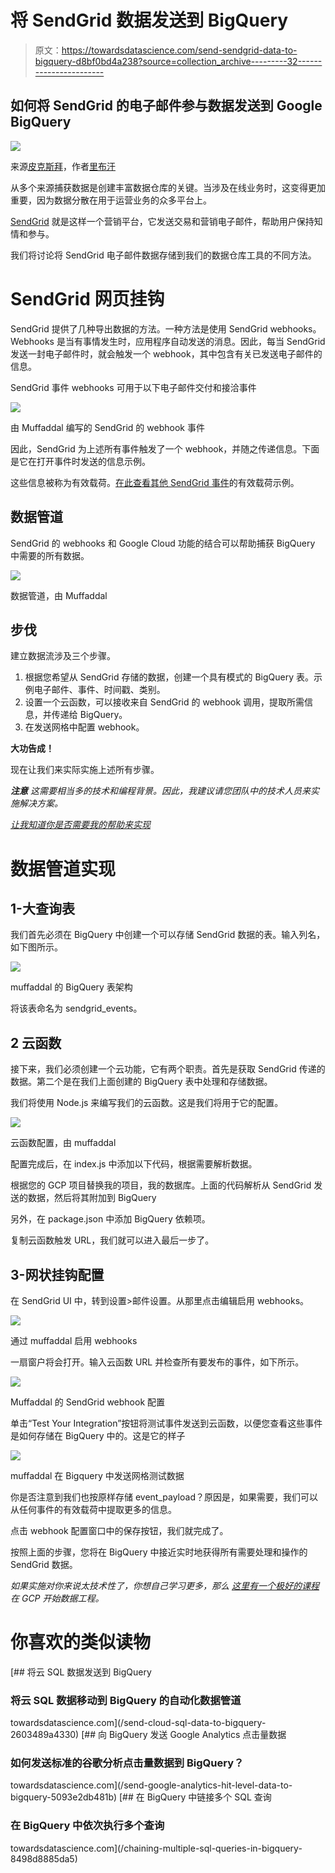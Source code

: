 # 将 SendGrid 数据发送到 BigQuery

> 原文：<https://towardsdatascience.com/send-sendgrid-data-to-bigquery-d8bf0bd4a238?source=collection_archive---------32----------------------->

## 如何将 SendGrid 的电子邮件参与数据发送到 Google BigQuery

![](img/a7b4902db68fc7a30d53c35c320c7b45.png)

来源[皮克斯拜](https://pixabay.com/illustrations/email-newsletter-marketing-online-3249062/)，作者[里布汗](https://pixabay.com/users/ribkhan-380399/)

从多个来源捕获数据是创建丰富数据仓库的关键。当涉及在线业务时，这变得更加重要，因为数据分散在用于运营业务的众多平台上。

[SendGrid](https://sendgrid.com/) 就是这样一个营销平台，它发送交易和营销电子邮件，帮助用户保持知情和参与。

我们将讨论将 SendGrid 电子邮件数据存储到我们的数据仓库工具的不同方法。

# SendGrid 网页挂钩

SendGrid 提供了几种导出数据的方法。一种方法是使用 SendGrid webhooks。Webhooks 是当有事情发生时，应用程序自动发送的消息。因此，每当 SendGrid 发送一封电子邮件时，就会触发一个 webhook，其中包含有关已发送电子邮件的信息。

SendGrid 事件 webhooks 可用于以下电子邮件交付和接洽事件

![](img/6e906ef2fc3e19b2151cdd87ad2bc610.png)

由 Muffaddal 编写的 SendGrid 的 webhook 事件

因此，SendGrid 为上述所有事件触发了一个 webhook，并随之传递信息。下面是它在打开事件时发送的信息示例。

这些信息被称为有效载荷。[在此查看其他 SendGrid 事件](https://sendgrid.com/docs/for-developers/tracking-events/event/)的有效载荷示例。

## 数据管道

SendGrid 的 webhooks 和 Google Cloud 功能的结合可以帮助捕获 BigQuery 中需要的所有数据。

![](img/b9a1ed7b616d5481c14080079c3f8a2b.png)

数据管道，由 Muffaddal

## 步伐

建立数据流涉及三个步骤。

1.  根据您希望从 SendGrid 存储的数据，创建一个具有模式的 BigQuery 表。示例电子邮件、事件、时间戳、类别。
2.  设置一个云函数，可以接收来自 SendGrid 的 webhook 调用，提取所需信息，并传递给 BigQuery。
3.  在发送网格中配置 webhook。

**大功告成！**

现在让我们来实际实施上述所有步骤。

***注意*** *这需要相当多的技术和编程背景。因此，我建议请您团队中的技术人员来实施解决方案。*

[*让我知道你是否需要我的帮助来实现*](http://bit.ly/3rLwbo2)

# 数据管道实现

## 1-大查询表

我们首先必须在 BigQuery 中创建一个可以存储 SendGrid 数据的表。输入列名，如下图所示。

![](img/d1110a00492b33f56a1b101c694534d5.png)

muffaddal 的 BigQuery 表架构

将该表命名为 sendgrid_events。

## 2 云函数

接下来，我们必须创建一个云功能，它有两个职责。首先是获取 SendGrid 传递的数据。第二个是在我们上面创建的 BigQuery 表中处理和存储数据。

我们将使用 Node.js 来编写我们的云函数。这是我们将用于它的配置。

![](img/468958036d5a0489b212f9ca865d0a33.png)

云函数配置，由 muffaddal

配置完成后，在 index.js 中添加以下代码，根据需要解析数据。

根据您的 GCP 项目替换我的项目，我的数据库。上面的代码解析从 SendGrid 发送的数据，然后将其附加到 BigQuery

另外，在 package.json 中添加 BigQuery 依赖项。

复制云函数触发 URL，我们就可以进入最后一步了。

## 3-网状挂钩配置

在 SendGrid UI 中，转到设置>邮件设置。从那里点击编辑启用 webhooks。

![](img/8fe14689986b9c64cf9762ff6cc2359d.png)

通过 muffaddal 启用 webhooks

一扇窗户将会打开。输入云函数 URL 并检查所有要发布的事件，如下所示。

![](img/07907c4069283b2655e3a8c7552ee0c9.png)

Muffaddal 的 SendGrid webhook 配置

单击“Test Your Integration”按钮将测试事件发送到云函数，以便您查看这些事件是如何存储在 BigQuery 中的。这是它的样子

![](img/105a068920750eb3d7e2664dc94ff1bc.png)

muffaddal 在 Bigquery 中发送网格测试数据

你是否注意到我们也按原样存储 event_payload？原因是，如果需要，我们可以从任何事件的有效载荷中提取更多的信息。

点击 webhook 配置窗口中的保存按钮，我们就完成了。

按照上面的步骤，您将在 BigQuery 中接近实时地获得所有需要处理和操作的 SendGrid 数据。

*如果实施对你来说太技术性了，你想自己学习更多，那么* [*这里有一个极好的课程*](https://bit.ly/2X4kefM) *在 GCP 开始数据工程。*

# 你喜欢的类似读物

[](/send-cloud-sql-data-to-bigquery-2603489a4330) [## 将云 SQL 数据发送到 BigQuery

### 将云 SQL 数据移动到 BigQuery 的自动化数据管道

towardsdatascience.com](/send-cloud-sql-data-to-bigquery-2603489a4330) [](/send-google-analytics-hit-level-data-to-bigquery-5093e2db481b) [## 向 BigQuery 发送 Google Analytics 点击量数据

### 如何发送标准的谷歌分析点击量数据到 BigQuery？

towardsdatascience.com](/send-google-analytics-hit-level-data-to-bigquery-5093e2db481b) [](/chaining-multiple-sql-queries-in-bigquery-8498d8885da5) [## 在 BigQuery 中链接多个 SQL 查询

### 在 BigQuery 中依次执行多个查询

towardsdatascience.com](/chaining-multiple-sql-queries-in-bigquery-8498d8885da5)